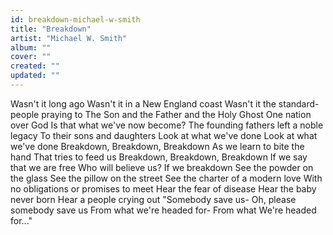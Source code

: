 ```yaml
---
id: breakdown-michael-w-smith
title: "Breakdown"
artist: "Michael W. Smith"
album: ""
cover: ""
created: ""
updated: ""
---
```


Wasn't it long ago
Wasn't it in a New England coast
Wasn't it the standard- people praying to
The Son and the Father and the Holy Ghost
One nation over God
Is that what we've now become?
The founding fathers left a noble legacy
To their sons and daughters
Look at what we've done
Look at what we've done
Breakdown, Breakdown, Breakdown
As we learn to bite the hand
That tries to feed us
Breakdown, Breakdown, Breakdown
If we say that we are free
Who will believe us?
If we breakdown
See the powder on the glass
See the pillow on the street
See the charter of a modern love
With no obligations or promises to meet
Hear the fear of disease
Hear the baby never born
Hear a people crying out
"Somebody save us- Oh, please somebody save us
From what we're headed for- From what
We're headed for..."